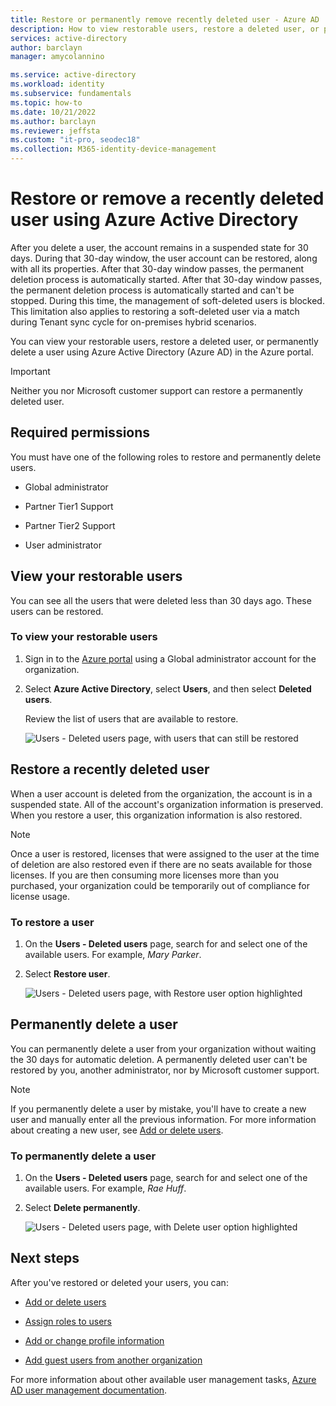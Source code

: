 ```yaml
---
title: Restore or permanently remove recently deleted user - Azure AD
description: How to view restorable users, restore a deleted user, or permanently delete a user with Azure Active Directory.
services: active-directory
author: barclayn
manager: amycolannino

ms.service: active-directory
ms.workload: identity
ms.subservice: fundamentals
ms.topic: how-to
ms.date: 10/21/2022
ms.author: barclayn 
ms.reviewer: jeffsta
ms.custom: "it-pro, seodec18"
ms.collection: M365-identity-device-management
---
```


# Restore or remove a recently deleted user using Azure Active Directory

After you delete a user, the account remains in a suspended state for 30 days. During that 30-day window, the user account can be restored, along with all its properties. After that 30-day window passes, the permanent deletion process is automatically started. After that 30-day window passes, the permanent deletion process is automatically started and can't be stopped. During this time, the management of soft-deleted users is blocked. This limitation also applies to restoring a soft-deleted user via a match during Tenant sync cycle for on-premises hybrid scenarios.

You can view your restorable users, restore a deleted user, or permanently delete a user using Azure Active Directory (Azure AD) in the Azure portal.

>[!Important]
>Neither you nor Microsoft customer support can restore a permanently deleted user.

## Required permissions

You must have one of the following roles to restore and permanently delete users.

- Global administrator

- Partner Tier1 Support

- Partner Tier2 Support

- User administrator

## View your restorable users

You can see all the users that were deleted less than 30 days ago. These users can be restored.

### To view your restorable users

1. Sign in to the [Azure portal](https://portal.azure.com/) using a Global administrator account for the organization.

2. Select **Azure Active Directory**, select **Users**, and then select **Deleted users**.

    Review the list of users that are available to restore.

    ![Users - Deleted users page, with users that can still be restored](media/active-directory-users-restore/users-deleted-users-view-restorable.png)

## Restore a recently deleted user

When a user account is deleted from the organization, the account is in a suspended state. All of the account's organization information is preserved. When you restore a user, this organization information is also restored.

> [!NOTE]
> Once a user is restored, licenses that were assigned to the user at the time of deletion are also restored even if there are no seats available for those licenses. If you are then consuming more licenses more than you purchased, your organization could be temporarily out of compliance for license usage.

### To restore a user
1. On the **Users - Deleted users** page, search for and select one of the available users. For example, _Mary Parker_.

2. Select **Restore user**.

    ![Users - Deleted users page, with Restore user option highlighted](media/active-directory-users-restore/users-deleted-users-restore-user.png)

## Permanently delete a user
You can permanently delete a user from your organization without waiting the 30 days for automatic deletion. A permanently deleted user can't be restored by you, another administrator, nor by Microsoft customer support.

>[!Note]
>If you permanently delete a user by mistake, you'll have to create a new user and manually enter all the previous information. For more information about creating a new user, see [Add or delete users](add-users-azure-active-directory.md).

### To permanently delete a user

1. On the **Users - Deleted users** page, search for and select one of the available users. For example, _Rae Huff_.

2. Select **Delete permanently**.

    ![Users - Deleted users page, with Delete user option highlighted](media/active-directory-users-restore/users-deleted-users-permanent-delete-user.png)

## Next steps
After you've restored or deleted your users, you can:

- [Add or delete users](add-users-azure-active-directory.md)

- [Assign roles to users](active-directory-users-assign-role-azure-portal.md)

- [Add or change profile information](active-directory-users-profile-azure-portal.md)

- [Add guest users from another organization](../external-identities/what-is-b2b.md)

For more information about other available user management tasks, [Azure AD user management documentation](../enterprise-users/index.yml).
